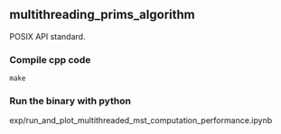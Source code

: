 ## multithreading_prims_algorithm
POSIX API standard.

### Compile cpp code
`make`

### Run the binary with python

exp/run_and_plot_multithreaded_mst_computation_performance.ipynb

